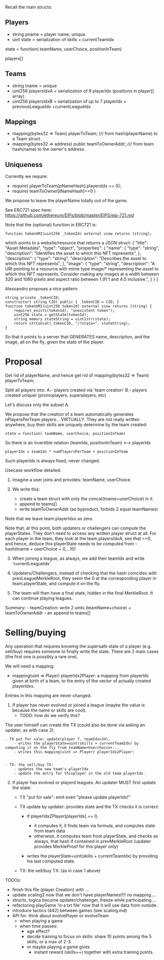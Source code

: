 Recall the main structs:

## Players

- string pname = player name, unique.
- uint state = serialization of skills + currentTeamIdx

state = function( teamName, userChoice, positionInTeam)

players[]

## Teams

- string tname = unique
- uint256 playersIdxA = serialization of 9 playerIdx (positions in player[] array)
- uint256 playersIdxB = serialization of up to 7 playerIdx + previousLeagueIdx +currentLeagueIdx 

## Mappings

- mapping(bytes32 => Team) playerToTeam; /// from hash(playerName) to a Team struct.
- mapping(bytes32 => address) public teamToOwnerAddr; /// from team hash(name) to the owner's address.

## Uniqueness

Currently we require:
- require( playerToTeam[pNameHash].playersIdx == 0);
- require( teamToOwner[tNameHash]==0 )

We propose to leave the playerName totally out of the game.

See ERC721 spec here: https://github.com/ethereum/EIPs/blob/master/EIPS/eip-721.md

Note that the (optional) function in ERC721 is:

    function tokenURI(uint256 _tokenId) external view returns (string);

which points to a website/resource that returns a JSON struct:
{
    "title": "Asset Metadata",
    "type": "object",
    "properties": {
        "name": {
            "type": "string",
            "description": "Identifies the asset to which this NFT represents",
        },
        "description": {
            "type": "string",
            "description": "Describes the asset to which this NFT represents",
        },
        "image": {
            "type": "string",
            "description": "A URI pointing to a resource with mime type image/* representing the asset to which this NFT represents. Consider making any images at a width between 320 and 1080 pixels and aspect ratio between 1.91:1 and 4:5 inclusive.",
        }
    }
}

Alessandro proposes a nice pattern:

    string private _tokenCID;
    constructor( string CID) public { _tokenCID = CID; }
    function tokenURI(uint256 tokenId) external view returns (string) {
        require(_exists(tokenId), "unexistent token");
        uint256 state = getState(tokenId);
        string memory stateString = uint2str(state);
        return strConcat(_tokenCID, "/?state=", stateString);
    }

So that it points to a server that GENERATES name, description, and the image, all on the fly, given the state of the player.


# Proposal

Get rid of playerName, and hence get rid of mapping(bytes32 => Team) playerToTeam;

Split all players into:
	A.- players created via 'team creation'
	B.- players created uniquel (promoplayers, superplayers, etc)

Let's discuss only the subset A. 

We propose that the creation of a team automatically generates nPlayersPerTeam players... VIRTUALLY. They are not really written anywhere, buy their skills are uniquely determine by the team created:

	state = function( teamName, userChoice, positionInTeam)

So there is an invertible relation  (teamIdx, positionInTeam)  <--> playerIdx

	playerIdx = teamIdx * numPlayersPerTeam + positionInTeam

Such playerIdx is always fixed, never changed.



Usecase workflow detailed:

1. Imagine a user joins and provides:  teamName, userChoice. 

2. We write this:
	- create a team struct with only the concat(tname+userChoice) in it. 
	- append to teams[]
	- write teamToOwnerAddr (as byproduct, forbids 2 equal teamNames)

Note that we leave team.playerIdxs as zero. 

Note that, at this point, both updaters or challengers can compute the playerStates. They don't need to access any written player struct at all. For each player in the team, they look at the team.playersIdxA, see that ==0, and hence, deduce this playerState needs to be computed from 
	- hash(tname + userChoice + 0,...10)


3. When joining a league, as always, we add their teamIdx and write 'currentLeagueIdx'


4. Updaters/Challengers, instead of checking that the hash coincides with prevLeagueMerkleRoot, they seem the 0 at the corresponding player in team.playerState, and compute it on the fly.

5. The team will then have a final state, hidden in the final MerkleRoot. It can continue playing leagues.



Summary:
	- teamCreation: write 2 uints (teamName+choice) + teamToOwnerAddr
	- an append to teams[]


# Selling/buying

Any operation that requires knowing the supersafe state of a player (e.g. sell/buy) requires someone to finally write the state. There are 2 main cases (the first one is possibly a rare one).

We will need a mapping:

- mapping(uint => Player) playerIdx2Player: a mapping from playerIdx given at birth of a team, to the entry of the vector of actually created playerIdxs. 

Entries in this mapping are never changed.


1. If player has never evolved or joined a league (maybe the value is because the name or skills are cool). 
	- TODO: how do we verify this? 

The user himself can create the TX (could also be done via asking an updater, as with case 2).

	- TX put for sale: update(player 7, teamIdx=34),
		- writes the playerState=uint(skills + currentTeamIdx) by computing it on the fly from teamName+Userchoice+...
		- writes this mapping(uint => Player) playerIdx2Player:


	- TX: the sell/buy TX:
		- updates the new team's playerIdx
		- update the entry for thisplayer in the old team playerIdx.



2. If player has evolved or playerd leagues. An updater MUST first update the state:

	- TX "put for sale": emit even "please update playerIdx!" 

	- TX update by updater: provides state and the TX checks it is correct:

		- if playerIdx2Player[playerIdx] == 0, 
			- it computes it, it finds team via formula, and computes state from team data
			- otherwise, it computes team from playerState, and checks as always, that hash if contained in prevMerkleRoot (updater provides MerkleProof for this player only)

		- writes the playerState=uint(skills + currentTeamIdx) by providing his last computed state.


	- TX: the sell/buy TX: (as in case 1 above)





TODOs:
- finish this file (player Creation) with ...
- update scaling2 now that we don't have playerNames!!!! no mapping....
- structs, logica become updater/challenger, freeze while participating....
- refactoring playGame 'in a txt file' now that it will use data from outside.
- introduce tactics (442) between games (see scaling.md)
- API for: think about evolvePlayer or evolveTeam
	- when playing a game
	- when time passes:
		- age effect?
		- decide training to focus on skills: share 10 points among the 5 skills, or a max of 2-3.
		- or maybe playing a game gives
			- instant reward (skills++) together with extra training points.











